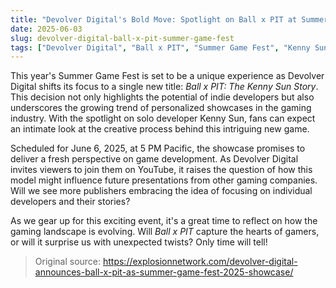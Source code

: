 ```yaml
---
title: "Devolver Digital's Bold Move: Spotlight on Ball x PIT at Summer Game Fest 2025"
date: 2025-06-03
slug: devolver-digital-ball-x-pit-summer-game-fest
tags: ["Devolver Digital", "Ball x PIT", "Summer Game Fest", "Kenny Sun"]
---
```


This year's Summer Game Fest is set to be a unique experience as Devolver Digital shifts its focus to a single new title: *Ball x PIT: The Kenny Sun Story*. This decision not only highlights the potential of indie developers but also underscores the growing trend of personalized showcases in the gaming industry. With the spotlight on solo developer Kenny Sun, fans can expect an intimate look at the creative process behind this intriguing new game.

Scheduled for June 6, 2025, at 5 PM Pacific, the showcase promises to deliver a fresh perspective on game development. As Devolver Digital invites viewers to join them on YouTube, it raises the question of how this model might influence future presentations from other gaming companies. Will we see more publishers embracing the idea of focusing on individual developers and their stories?

As we gear up for this exciting event, it's a great time to reflect on how the gaming landscape is evolving. Will *Ball x PIT* capture the hearts of gamers, or will it surprise us with unexpected twists? Only time will tell!

> Original source: https://explosionnetwork.com/devolver-digital-announces-ball-x-pit-as-summer-game-fest-2025-showcase/